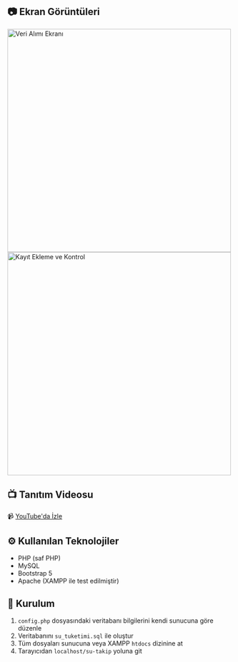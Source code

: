 
## 📷 Ekran Görüntüleri

<img src="veri_alimi.png" alt="Veri Alımı Ekranı" width="500"/>
<img src="kontrol_ekleme.png" alt="Kayıt Ekleme ve Kontrol" width="500"/>

## 📺 Tanıtım Videosu

📹 [YouTube'da İzle](https://www.youtube.com/watch?v=U3s-9tmUG70)

## ⚙️ Kullanılan Teknolojiler

- PHP (saf PHP)
- MySQL
- Bootstrap 5
- Apache (XAMPP ile test edilmiştir)

## 📌 Kurulum

1. `config.php` dosyasındaki veritabanı bilgilerini kendi sunucuna göre düzenle  
2. Veritabanını `su_tuketimi.sql` ile oluştur  
3. Tüm dosyaları sunucuna veya XAMPP `htdocs` dizinine at  
4. Tarayıcıdan `localhost/su-takip` yoluna git  










